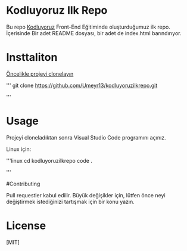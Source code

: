 # Kodluyoruz Ilk Repo

Bu repo [Kodluyoruz](https://kodluyoruz.org/) Front-End Eğitiminde oluşturduğumuz ilk repo.
İçerisinde Bir adet README dosyası, bir adet de index.html barındırıyor.


# Insttaliton

[Öncelikle projeyi clonelayın](https://github.com/Umeyr13/kodluyoruzilkrepo.git)


'''
git clone https://github.com/Umeyr13/kodluyoruzilkrepo.git

'''

# Usage
Projeyi cloneladıktan sonra Visual Studio Code programını açınız.

Linux için:

'''linux
cd kodluyoruzilkrepo
code .


'''

#Contributing

Pull requestler kabul edilir. Büyük değişikler için, lütfen önce neyi değiştirmek istediğinizi tartışmak için bir konu yazın.

 
# License

[MIT]